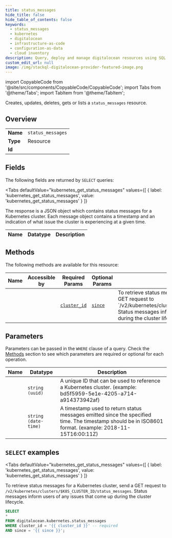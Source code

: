 ```yaml
--- 
title: status_messages
hide_title: false
hide_table_of_contents: false
keywords:
  - status_messages
  - kubernetes
  - digitalocean
  - infrastructure-as-code
  - configuration-as-data
  - cloud inventory
description: Query, deploy and manage digitalocean resources using SQL
custom_edit_url: null
image: /img/stackql-digitalocean-provider-featured-image.png
---
```


import CopyableCode from '@site/src/components/CopyableCode/CopyableCode';
import Tabs from '@theme/Tabs';
import TabItem from '@theme/TabItem';

Creates, updates, deletes, gets or lists a <code>status_messages</code> resource.

## Overview
<table><tbody>
<tr><td><b>Name</b></td><td><code>status_messages</code></td></tr>
<tr><td><b>Type</b></td><td>Resource</td></tr>
<tr><td><b>Id</b></td><td><CopyableCode code="digitalocean.kubernetes.status_messages" /></td></tr>
</tbody></table>

## Fields

The following fields are returned by `SELECT` queries:

<Tabs
    defaultValue="kubernetes_get_status_messages"
    values={[
        { label: 'kubernetes_get_status_messages', value: 'kubernetes_get_status_messages' }
    ]}
>
<TabItem value="kubernetes_get_status_messages">

The response is a JSON object which contains status messages for a Kubernetes cluster. Each message object contains a timestamp and an indication of what issue the cluster is experiencing at a given time.<br />

<table>
<thead>
    <tr>
    <th>Name</th>
    <th>Datatype</th>
    <th>Description</th>
    </tr>
</thead>
<tbody>
</tbody>
</table>
</TabItem>
</Tabs>

## Methods

The following methods are available for this resource:

<table>
<thead>
    <tr>
    <th>Name</th>
    <th>Accessible by</th>
    <th>Required Params</th>
    <th>Optional Params</th>
    <th>Description</th>
    </tr>
</thead>
<tbody>
<tr>
    <td><a href="#kubernetes_get_status_messages"><CopyableCode code="kubernetes_get_status_messages" /></a></td>
    <td><CopyableCode code="select" /></td>
    <td><a href="#parameter-cluster_id"><code>cluster_id</code></a></td>
    <td><a href="#parameter-since"><code>since</code></a></td>
    <td>To retrieve status messages for a Kubernetes cluster, send a GET request to<br />`/v2/kubernetes/clusters/$K8S_CLUSTER_ID/status_messages`. Status messages inform users of any issues that come up during the cluster lifecycle.<br /></td>
</tr>
</tbody>
</table>

## Parameters

Parameters can be passed in the `WHERE` clause of a query. Check the [Methods](#methods) section to see which parameters are required or optional for each operation.

<table>
<thead>
    <tr>
    <th>Name</th>
    <th>Datatype</th>
    <th>Description</th>
    </tr>
</thead>
<tbody>
<tr id="parameter-cluster_id">
    <td><CopyableCode code="cluster_id" /></td>
    <td><code>string (uuid)</code></td>
    <td>A unique ID that can be used to reference a Kubernetes cluster. (example: bd5f5959-5e1e-4205-a714-a914373942af)</td>
</tr>
<tr id="parameter-since">
    <td><CopyableCode code="since" /></td>
    <td><code>string (date-time)</code></td>
    <td>A timestamp used to return status messages emitted since the specified time. The timestamp should be in ISO8601 format. (example: 2018-11-15T16:00:11Z)</td>
</tr>
</tbody>
</table>

## `SELECT` examples

<Tabs
    defaultValue="kubernetes_get_status_messages"
    values={[
        { label: 'kubernetes_get_status_messages', value: 'kubernetes_get_status_messages' }
    ]}
>
<TabItem value="kubernetes_get_status_messages">

To retrieve status messages for a Kubernetes cluster, send a GET request to<br />`/v2/kubernetes/clusters/$K8S_CLUSTER_ID/status_messages`. Status messages inform users of any issues that come up during the cluster lifecycle.<br />

```sql
SELECT
*
FROM digitalocean.kubernetes.status_messages
WHERE cluster_id = '{{ cluster_id }}' -- required
AND since = '{{ since }}';
```
</TabItem>
</Tabs>
